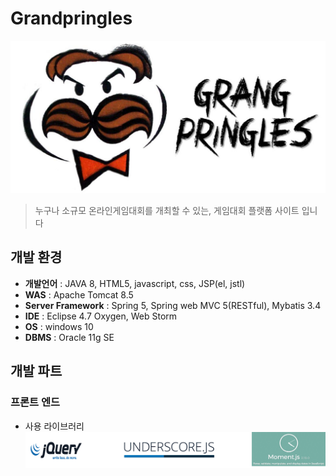 # Grandpringles
![그랑 프링글스](https://github.com/OneHundredTwo/GrandPringles/blob/master/img/logo.png "그랑프링글스") 

> 누구나 소규모 온라인게임대회를 개최할 수 있는, 게임대회 플랫폼 사이트 입니다

## 개발 환경
* **개발언어** : JAVA 8, HTML5, javascript, css, JSP(el, jstl)
* **WAS** : Apache Tomcat 8.5
* **Server Framework** : Spring 5, Spring web MVC 5(RESTful), Mybatis 3.4
* **IDE** : Eclipse 4.7 Oxygen, Web Storm 
* **OS** : windows 10
* **DBMS** : Oracle 11g SE

## 개발 파트
### 프론트 엔드
* 사용 라이브러리
![jquery,underscore,moment](https://github.com/OneHundredTwo/Athego/blob/master/img/front_end_libs.png "프론트엔드 라이브러리")


